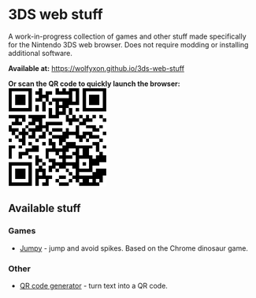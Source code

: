 # 3DS web stuff
A work-in-progress collection of games and other stuff made specifically for the Nintendo 3DS web browser.
Does not require modding or installing additional software.

**Available at:**
https://wolfyxon.github.io/3ds-web-stuff

**Or scan the QR code to quickly launch the browser:**  
![QR code](github/urlQr.png)

## Available stuff
### Games
- [Jumpy](https://wolfyxon.github.io/3ds-web-stuff/jumpy.html) - jump and avoid spikes. Based on the Chrome dinosaur game. 
### Other
- [QR code generator](https://wolfyxon.github.io/3ds-web-stuff/qr.html) - turn text into a QR code.
